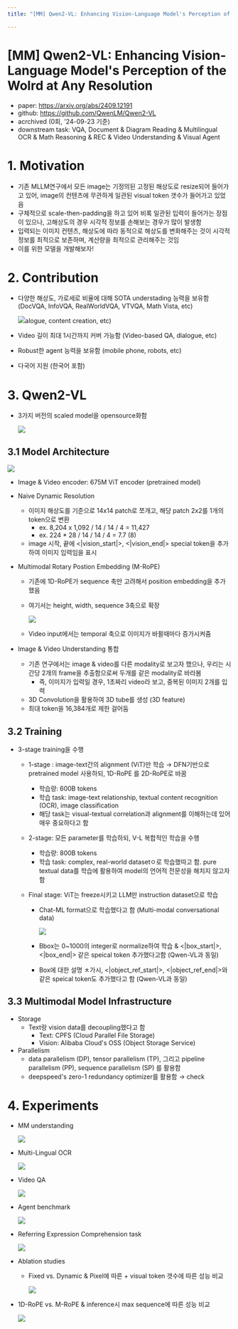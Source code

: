 ```yaml
---
title: "[MM] Qwen2-VL: Enhancing Vision-Language Model's Perception of the Wolrd at Any Resolution"

---
```


# [MM] Qwen2-VL: Enhancing Vision-Language Model's Perception of the Wolrd at Any Resolution

- paper: https://arxiv.org/abs/2409.12191
- github: https://github.com/QwenLM/Qwen2-VL
- acrchived (0회, '24-09-23 기준)
- downstream task: VQA, Document & Diagram Reading & Multilingual OCR & Math Reasoning & REC & Video Understanding & Visual Agent

# 1. Motivation

- 기존 MLLM연구에서 모든 image는 기정의된 고정된 해상도로 resize되어 들어가고 있어, image의 컨텐츠에 무관하게 일관된 visual token 갯수가 들어가고 있었음
- 구체적으로 scale-then-padding을 하고 있어 비록 일관된 입력이 들어가는 장점이 있으나, 고해상도의 경우 시각적 정보를 손해보는 경우가 많이 발생함
- 입력되는 이미지 컨텐츠, 해상도에 따라 동적으로 해상도를 변화해주는 것이 시각적 정보를 최적으로 보존하며, 계산량을 최적으로 관리해주는 것임
- 이를 위한 모델을 개발해보자!

# 2. Contribution

- 다양한 해상도, 가로세로 비율에 대해 SOTA understading 능력을 보유함 (DocVQA, InfoVQA, RealWorldVQA, VTVQA, Math Vista, etc)

  ![](../images/2024-09-23/image-20240923183502180.png)alogue, content creation, etc)

- Video 길이 최대 1시간까지 커버 가능함 (Video-based QA, dialogue, etc)

- Robust한 agent 능력을 보유함 (mobile phone, robots, etc)

- 다국어 지원 (한국어 포함)

# 3. Qwen2-VL

- 3가지 버전의 scaled model을 opensource화함

  ![](../images/2024-09-23/image-20240923184048631.png)

## 3.1 Model Architecture

![](../images/2024-09-23/image-20240923184124922.png)

- Image & Video encoder: 675M ViT encoder (pretrained model)

- Naive Dynamic Resolution

  - 이미지 해상도를 기준으로 14x14 patch로 쪼개고, 해당 patch 2x2를 1개의 token으로 변환
    - ex. 8,204 x 1,092 / 14 / 14 / 4 = 11,427
    - ex. 224 * 28 / 14 / 14 / 4 = 7.7 (8)
  - image 시작, 끝에 <|vision_start|>, <|vision_end|> special token을 추가하여 이미지 입력임을 표시

- Multimodal Rotary Postion Embedding (M-RoPE)

  - 기존에 1D-RoPE가 sequence 축만 고려해서 position embedding을 추가했음

  - 여기서는 height, width, sequence 3축으로 확장

    ![](../images/2024-09-23/image-20240923184619186.png)

  - Video input에서는 temporal 축으로 이미지가 바뀔때마다 증가시켜줌

- Image & Video Understanding 통합

  - 기존 연구에서는 image & video를 다른 modality로 보고자 했으나, 우리는 시간당 2개의 frame을 추출함으로써 두개를 같은 modality로 바라봄
    - 즉, 이미지가 입력일 경우, 1초짜리 video라 보고, 중복된 이미지 2개를 입력
  - 3D Convolution을 활용하여 3D tube를 생성 (3D feature)
  - 최대 token을 16,384개로 제한 걸어둠

## 3.2 Training

- 3-stage training을 수행

  - 1-stage : image-text간의 alignment (ViT)만 학습 $\to$ DFN기반으로 pretrained model 사용하되, 1D-RoPE 를 2D-RoPE로 바꿈

    - 학습량: 600B tokens
    - 학습 task: image-text relationship, textual content recognition (OCR), image classification
    - 해당 task는 visual-textual correlation과 alignment를 이해하는데 있어 매우 중요하다고 함

  - 2-stage: 모든 parameter를 학습하되, V-L 복합적인 학습을 수행 

    - 학습량: 800B tokens
    - 학습 task: complex, real-world datasetㅇ로 학습했따고 함. pure textual data를 학습에 활용하여 model의 언어적 전문성을 해치지 않고자 함

  - Final stage: ViT는 freeze시키고 LLM만 instruction dataset으로 학습

    - Chat-ML format으로 학습했다고 함 (Multi-modal conversational data)

      ![](../images/2024-09-23/image-20240923190236239.png)

    - Bbox는 0~1000의 integer로 normalize하여 학습 & <|box_start|>, <|box_end|> 같은 speical token 추가했다고함 (Qwen-VL과 동일)
    - Box에 대한 설명 ㅊ가시, <|object_ref_start|>, <|object_ref_end|>와 같은 speical token도 추가했다고 함 (Qwen-VL과 동일)

## 3.3 Multimodal Model Infrastructure

- Storage
  - Text랑 vision data를 decoupling했다고 함
    - Text: CPFS (Cloud Parallel File Storage)
    - Vision: Alibaba Cloud's OSS (Object Storage Service) 
- Parallelism
  - data parallelism (DP), tensor parallelism (TP), 그리고 pipeline parallelism (PP), sequence parallelism (SP) 를 활용함
  - deepspeed's zero-1 redundancy optimizer를 활용함 $\to$ check 

# 4. Experiments

- MM understanding

  ![](../images/2024-09-23/image-20240923190756871.png)

- Multi-Lingual OCR

  ![](../images/2024-09-23/image-20240923190810407.png)

- Video QA

  ![](../images/2024-09-23/image-20240923190856953.png)

- Agent benchmark

  ![](../images/2024-09-23/image-20240923190914934.png)

- Referring Expression Comprehension task

  ![](../images/2024-09-23/image-20240923190940096.png)

- Ablation studies

  - Fixed vs. Dynamic & Pixel에 따른 + visual token 갯수에 따른 성능 비교

    ![](../images/2024-09-23/image-20240923191019234.png)

- 1D-RoPE vs. M-RoPE & inference시 max sequence에 따른 성능 비교

  ![](../images/2024-09-23/image-20240923191059617.png)